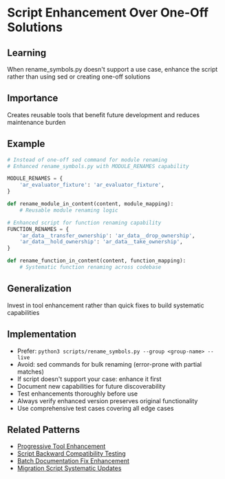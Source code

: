 # Script Enhancement Over One-Off Solutions

## Learning
When rename_symbols.py doesn't support a use case, enhance the script rather than using sed or creating one-off solutions

## Importance
Creates reusable tools that benefit future development and reduces maintenance burden

## Example
```python
# Instead of one-off sed command for module renaming
# Enhanced rename_symbols.py with MODULE_RENAMES capability

MODULE_RENAMES = {
    'ar_evaluator_fixture': 'ar_evaluator_fixture',
}

def rename_module_in_content(content, module_mapping):
    # Reusable module renaming logic

# Enhanced script for function renaming capability
FUNCTION_RENAMES = {
    'ar_data__transfer_ownership': 'ar_data__drop_ownership',
    'ar_data__hold_ownership': 'ar_data__take_ownership',
}

def rename_function_in_content(content, function_mapping):
    # Systematic function renaming across codebase
```

## Generalization
Invest in tool enhancement rather than quick fixes to build systematic capabilities

## Implementation
- Prefer: `python3 scripts/rename_symbols.py --group <group-name> --live`
- Avoid: sed commands for bulk renaming (error-prone with partial matches)
- If script doesn't support your case: enhance it first
- Document new capabilities for future discoverability
- Test enhancements thoroughly before use
- Always verify enhanced version preserves original functionality
- Use comprehensive test cases covering all edge cases

## Related Patterns
- [Progressive Tool Enhancement](progressive-tool-enhancement.md)
- [Script Backward Compatibility Testing](script-backward-compatibility-testing.md)
- [Batch Documentation Fix Enhancement](batch-documentation-fix-enhancement.md)
- [Migration Script Systematic Updates](migration-script-systematic-updates.md)